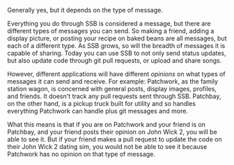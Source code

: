 Generally yes, but it depends on the type of message.

Everything you do through SSB is considered a message, but there are different types of messages you can send.  So making a friend, adding a display picture, or posting your recipe on baked beans are all messages, but each of a different type.  As SSB grows, so will the breadth of messages it is capable of sharing.  Today you can use SSB to not only send status updates, but also update code through git pull requests, or upload and share songs.

However, different applications will have different _opinions_ on what types of messages it can send and receive. For example:  Patchwork, as the family station wagon, is concerned with general posts, display images, profiles, and friends.  It doesn't track any pull requests sent through SSB.  Patchbay, on the other hand, is a pickup truck built for utility and so handles everything Patchwork can handle plus git messages and more.

What this means is that if you are on Patchwork and your friend is on Patchbay, and your friend posts their opinion on John Wick 2, you will be able to see it.  But if your friend makes a pull request to update the code on their John Wick 2 dating sim, you would not be able to see it because Patchwork has no opinion on that type of message. 
